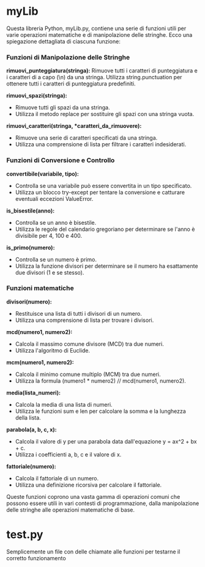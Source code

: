 # myLib
Questa libreria Python, myLib.py, contiene una serie di funzioni utili per varie operazioni matematiche e di manipolazione delle stringhe. Ecco una spiegazione dettagliata di ciascuna funzione:

### Funzioni di Manipolazione delle Stringhe
**rimuovi_punteggiatura(stringa):**
  Rimuove tutti i caratteri di punteggiatura e i caratteri di a capo (\n) da una stringa.
  Utilizza string.punctuation per ottenere tutti i caratteri di punteggiatura predefiniti.

**rimuovi_spazi(stringa):**
- Rimuove tutti gli spazi da una stringa.
- Utilizza il metodo replace per sostituire gli spazi con una stringa vuota.

**rimuovi_caratteri(stringa, \*caratteri_da_rimuovere):**
- Rimuove una serie di caratteri specificati da una stringa.
- Utilizza una comprensione di lista per filtrare i caratteri indesiderati.

### Funzioni di Conversione e Controllo
**convertibile(variabile, tipo):**
- Controlla se una variabile può essere convertita in un tipo specificato.
- Utilizza un blocco try-except per tentare la conversione e catturare eventuali eccezioni ValueError.

**is_bisestile(anno):**
- Controlla se un anno è bisestile.
- Utilizza le regole del calendario gregoriano per determinare se l'anno è divisibile per 4, 100 e 400.

**is_primo(numero):**
- Controlla se un numero è primo.
- Utilizza la funzione divisori per determinare se il numero ha esattamente due divisori (1 e se stesso).

### Funzioni matematiche
**divisori(numero):**
- Restituisce una lista di tutti i divisori di un numero.
- Utilizza una comprensione di lista per trovare i divisori.

**mcd(numero1, numero2):**
- Calcola il massimo comune divisore (MCD) tra due numeri.
- Utilizza l'algoritmo di Euclide.

**mcm(numero1, numero2):**
- Calcola il minimo comune multiplo (MCM) tra due numeri.
- Utilizza la formula (numero1 * numero2) // mcd(numero1, numero2).

**media(lista_numeri):**
- Calcola la media di una lista di numeri.
- Utilizza le funzioni sum e len per calcolare la somma e la lunghezza della lista.
  
**parabola(a, b, c, x):**
- Calcola il valore di y per una parabola data dall'equazione y = ax^2 + bx + c.
- Utilizza i coefficienti a, b, c e il valore di x.

**fattoriale(numero):**
- Calcola il fattoriale di un numero.
- Utilizza una definizione ricorsiva per calcolare il fattoriale.

Queste funzioni coprono una vasta gamma di operazioni comuni che possono essere utili in vari contesti di programmazione, dalla manipolazione delle stringhe alle operazioni matematiche di base.

# test.py
Semplicemente un file con delle chiamate alle funzioni per testarne il corretto funzionamento
